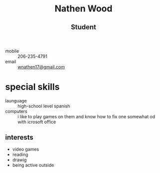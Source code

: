 
<html lang="en">
<head>
	<meta charset="utf-8">
	<title></title>
	<meta name="viewport" content="width=device-width; initial-scale=1.0; maximum-scale=1.0; user-scalable=0;">
	<link rel="stylesheet" href="css/resume.css">
</head>
<body>
	<div id="conanier">
		<div id="inner-wrap">
			<div id="main" role="main">
			<div class="col col-one">
				<div>
					<header>
					<hgroup>
						<h1>Nathen Wood</h1>
						<h2>Student</h2>
					</hgroup>
					</header>
				<div id="contact-info">
					<dl>
						<dt>mobile</dt>
						<dd>206-235-4791</dd>
						<dt>email</dt>
						<dd>
							<a href="mailto:wnathen17@gmail.com? subject=feedback">
							wnathen17@gmail.com</a>
							</dd>
						</dl>
					</div>
				</div>
				<div class="col col-two"
					<article>
						<h1>special skills</h1>
						<dl>
							<dt>launguage</dt>
							<dd>high-school level spanish</dd>
							<dt>computers</dt>
							<dd>i like to play games on them and know how to fix one somewhat od with icrosoft office</dd>
						</dl>
					</article>
					<article>
						<h1>interests</h1>
						<ul>
							<li>video games</li>
							<li>reading</li>
							<li>drawig</li>
							<li>being active outside</li>
						</ul>
					</article>
				</div>
				</div>
			<footer></footer>
		</div>
		</div>
		</div>
	</body>
	</html>
	
